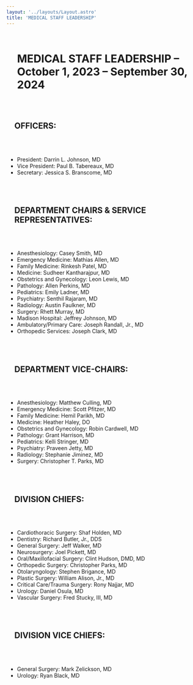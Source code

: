 ```yaml
---
layout: '../layouts/Layout.astro'
title: 'MEDICAL STAFF LEADERSHIP'
---
```


<Layout>
<!--# {frontmatter.title} -->

# MEDICAL STAFF LEADERSHIP – October 1, 2023 – September 30, 2024

## OFFICERS:

- President: Darrin L. Johnson, MD
- Vice President: Paul B. Tabereaux, MD
- Secretary: Jessica S. Branscome, MD

## DEPARTMENT CHAIRS & SERVICE REPRESENTATIVES:

- Anesthesiology: Casey Smith, MD
- Emergency Medicine: Mathias Allen, MD
- Family Medicine: Rinkesh Patel, MD
- Medicine: Sudheer Kantharajpur, MD
- Obstetrics and Gynecology: Leon Lewis, MD
- Pathology: Allen Perkins, MD
- Pediatrics: Emily Ladner, MD
- Psychiatry: Senthil Rajaram, MD
- Radiology: Austin Faulkner, MD
- Surgery: Rhett Murray, MD
- Madison Hospital: Jeffrey Johnson, MD
- Ambulatory/Primary Care: Joseph Randall, Jr., MD
- Orthopedic Services: Joseph Clark, MD

## DEPARTMENT VICE-CHAIRS:

- Anesthesiology: Matthew Culling, MD
- Emergency Medicine: Scott Pfitzer, MD
- Family Medicine: Hemil Parikh, MD
- Medicine: Heather Haley, DO
- Obstetrics and Gynecology: Robin Cardwell, MD
- Pathology: Grant Harrison, MD
- Pediatrics: Kelli Stringer, MD
- Psychiatry: Praveen Jetty, MD
- Radiology: Stephanie Jiminez, MD
- Surgery: Christopher T. Parks, MD

## DIVISION CHIEFS:

- Cardiothoracic Surgery: Shaf Holden, MD
- Dentistry: Richard Butler, Jr., DDS
- General Surgery: Jeff Walker, MD
- Neurosurgery: Joel Pickett, MD
- Oral/Maxillofacial Surgery: Clint Hudson, DMD, MD
- Orthopedic Surgery: Christopher Parks, MD
- Otolaryngology: Stephen Brigance, MD
- Plastic Surgery: William Alison, Jr., MD
- Critical Care/Trauma Surgery: Rony Najjar, MD
- Urology: Daniel Osula, MD
- Vascular Surgery: Fred Stucky, III, MD

## DIVISION VICE CHIEFS:

- General Surgery: Mark Zelickson, MD
- Urology: Ryan Black, MD

</Layout>

<style>
h1, h2, h3 {
    padding: 1em;
}

ul {
  padding: 2em;
}
</style>
